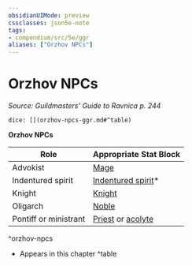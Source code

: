 ```yaml
---
obsidianUIMode: preview
cssclasses: json5e-note
tags:
- compendium/src/5e/ggr
aliases: ["Orzhov NPCs"]
---
```

# Orzhov NPCs
*Source: Guildmasters' Guide to Ravnica p. 244* 

`dice: [](orzhov-npcs-ggr.md#^table)`

**Orzhov NPCs**

| Role | Appropriate Stat Block |
|------|------------------------|
| Advokist | [Mage](z_compendium/bestiary/humanoid/mage.md) |
| Indentured spirit | [Indentured spirit](z_compendium/bestiary/undead/indentured-spirit-ggr.md)* |
| Knight | [Knight](z_compendium/bestiary/humanoid/knight.md) |
| Oligarch | [Noble](z_compendium/bestiary/humanoid/noble.md) |
| Pontiff or ministrant | [Priest](z_compendium/bestiary/humanoid/priest.md) or [acolyte](z_compendium/bestiary/humanoid/acolyte.md) |
^orzhov-npcs

* Appears in this chapter
^table